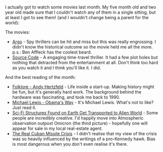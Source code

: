 <!--
.. title: Words and Pictures - March
.. slug: words-and-pictures-march
.. date: 2013/04/08 17:57:34
.. spellcheck_exceptions: Affleck,Fi,Hertzfeld,Obama's
.. tags: Reading
.. link: 
.. description: 
-->


I actually got to watch some movies last month. My five month old and two year old made sure that I couldn't watch any of them in a single sitting, but at least I got to see them! (and I wouldn't change being a parent for the world):

The movies:

-   [Argo](http://www.imdb.com/title/tt1024648/) - Spy thrillers can be hit and miss but this was really engrossing. I didn't know the historical outcome so the movie held me all the more. p.s.: Ben Affleck has the coolest beard.
-   [Source Code](http://www.imdb.com/title/tt0945513/) - A engaging time-travel thriller. It had a few plot holes but nothing that detracted from the entertainment at all. Don't think too hard as you watch it and I think you'll like it. I did.

And the best reading of the month:

-   [Folklore - Andy Hertzfeld](http://www.folklore.org/index.py) - Life inside a start-up. Making history might be fun, but it's generally hard work. The background behind the hardware was fascinating, and took me back to 1990.
-   [Michael Lewis - Obama's Way](http://www.vanityfair.com/news/2012/10/michael-lewis-profile-barack-obama) - It's Michael Lewis. What's not to like? Just read it.
-   [Sci-Fi Structures Found on Earth Get Transported to Alien World](https://www.wired.com/rawfile/2013/03/adam-ryder-ancient-sci-fi/) - Some people are incredibly creative. I'd happily move into Atmospheric observation outpost Omicron (the third picture) - hopefully one will appear for sale in my local real-estate agent.
-   [The Real Cuban Missile Crisis](http://www.theatlantic.com/magazine/archive/2013/01/the-real-cuban-missile-crisis/309190/?single_page=true) - I didn't realise that my view of the crisis was so heavily influenced by the writings of a pro-Kennedy hawk. Bias is most dangerous when you don't even realise it's there.

